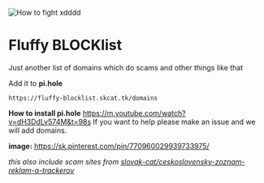 
![How to fight xdddd](https://i.imgur.com/f3cZUDE.png "OG:Image")
# Fluffy BLOCKlist
Just another list of domains which do scams and other things like that

Add it to **pi.hole**
```
https://fluffy-blocklist.skcat.tk/domains
```
**How to install pi.hole**
https://m.youtube.com/watch?v=dH3DdLy574M&t=98s
If you want to help please make an issue and we will add domains.


**image:**
https://sk.pinterest.com/pin/770960029939733975/

*this also include scam sites from [slovak-cat/ceskoslovensky-zoznam-reklam-a-trackerov](https://github.com/slovak-cat/ceskoslovensky-zoznam-reklam-a-trackerov)*
